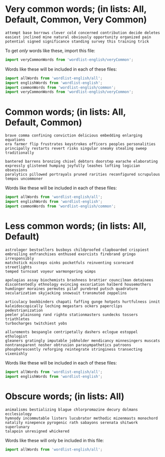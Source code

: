 # Very common words; (in lists: All, Default, Common, Very Common)

```
attempt base borrows clever cold concerned contribution decide deletes
easiest inclined mine natural obviously opportunity organized pain
potential signed significance standing survey this training trick
```

To get _only_ words like these, import this file:

```js
import veryCommonWords from 'wordlist-english/veryCommon';
```

Words like these will be included in each of these files:

```js
import allWords from 'wordlist-english/all';
import englishWords from 'wordlist-english';
import commonWords from 'wordlist-english/common';
import veryCommonWords from 'wordlist-english/veryCommon';
```

# Common words; (in lists: All, Default, Common)

```
brave comma confining conviction delicious embedding enlarging equations
era farmer flip frustrates keystrokes officers peoples personalities
principally restarts revert risks singular sneaky stealing sweep
traditionally
```

```
bantered barrens bronzing chisel debtors doorstep earache elaborating
expressly glistened humping joyfully leashes lofting logician obsessions
paralytics pillowed portrayals pruned rarities reconfigured scrupulous
tempos uncommoner
```

Words like these will be included in each of these files:

```js
import allWords from 'wordlist-english/all';
import englishWords from 'wordlist-english';
import commonWords from 'wordlist-english/common';
```

# Less common words; (in lists: All, Default)

```
astrologer bestsellers busboys childproofed clapboarded crispiest
embroiling enfranchises enthused exorcists firebrand gringo irresponsibly
matchstick missteps oinks pocketfuls reinventing scorecard streetlights
temped turncoat voyeur warmongering wimps
```

```
apologias assay biochemists brashness brattier councilman detainees
discontentedly ethnology evincing excoriation halberd housemothers
humdinger moraines permutes pilaf purebred putsch quadrature
secularization skyjacking snowsuit transmuted zeppelins
```

```
articulacy bookbinders chapati faffing gunge hotpots hurtfulness innit
kaleidoscopically leching megastars ockers paperclips pedestrianization
peeler plainsong rand righto stationmasters sundecks tossers triathletes
turbocharges twitchiest yobs
```

```
allurements bespangle centripetally dashers eclogue estoppel ethologist
gleaners gratingly imputable jobholder mendicancy minnesingers muscats
nontransparent nosher obtrusion parasympathetics patroons
phosphorescently reforging reintegrate stringiness transecting vixenishly
```

Words like these will be included in each of these files:

```js
import allWords from 'wordlist-english/all';
import englishWords from 'wordlist-english';
```

# Obscure words; (in lists: All)

```
animalisms bestializing blague chlorpromazine decury dolmans ecclesiology
hymnody incommutable listers lucubrator methodic mizenmasts monochord
natality ninepence pyrogenic rath sabayons serenata shitwork superlunary
talapoin unresigned whickered
```

Words like these will only be included in this file:

```js
import allWords from 'wordlist-english/all';
```
